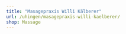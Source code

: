 ```yaml
---
title: "Masagepraxis Willi Kälberer"
url: /uhingen/masagepraxis-willi-kaelberer/
shop: Massage
---
```

